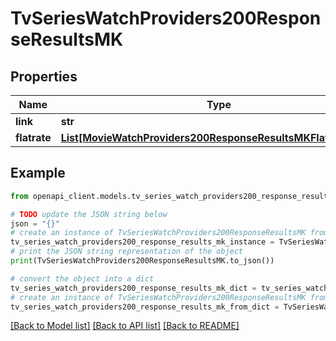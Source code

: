 # TvSeriesWatchProviders200ResponseResultsMK


## Properties

Name | Type | Description | Notes
------------ | ------------- | ------------- | -------------
**link** | **str** |  | [optional] 
**flatrate** | [**List[MovieWatchProviders200ResponseResultsMKFlatrateInner]**](MovieWatchProviders200ResponseResultsMKFlatrateInner.md) |  | [optional] 

## Example

```python
from openapi_client.models.tv_series_watch_providers200_response_results_mk import TvSeriesWatchProviders200ResponseResultsMK

# TODO update the JSON string below
json = "{}"
# create an instance of TvSeriesWatchProviders200ResponseResultsMK from a JSON string
tv_series_watch_providers200_response_results_mk_instance = TvSeriesWatchProviders200ResponseResultsMK.from_json(json)
# print the JSON string representation of the object
print(TvSeriesWatchProviders200ResponseResultsMK.to_json())

# convert the object into a dict
tv_series_watch_providers200_response_results_mk_dict = tv_series_watch_providers200_response_results_mk_instance.to_dict()
# create an instance of TvSeriesWatchProviders200ResponseResultsMK from a dict
tv_series_watch_providers200_response_results_mk_from_dict = TvSeriesWatchProviders200ResponseResultsMK.from_dict(tv_series_watch_providers200_response_results_mk_dict)
```
[[Back to Model list]](../README.md#documentation-for-models) [[Back to API list]](../README.md#documentation-for-api-endpoints) [[Back to README]](../README.md)


